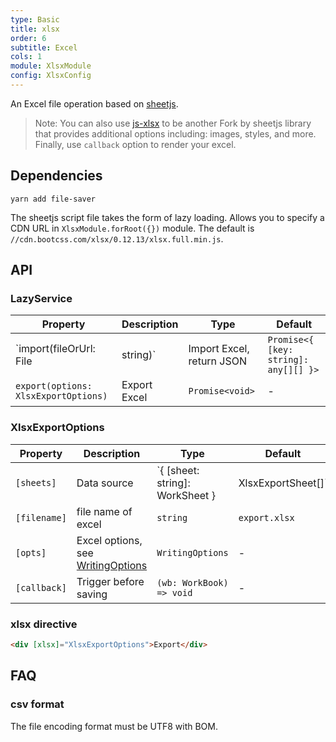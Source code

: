 ```yaml
---
type: Basic
title: xlsx
order: 6
subtitle: Excel
cols: 1
module: XlsxModule
config: XlsxConfig
---
```


An Excel file operation based on [sheetjs](http://sheetjs.com/).

> Note: You can also use [js-xlsx](https://github.com/protobi/js-xlsx) to be another Fork by sheetjs library that provides additional options including: images, styles, and more. Finally, use `callback` option to render your excel.

## Dependencies

```
yarn add file-saver
```

The sheetjs script file takes the form of lazy loading. Allows you to specify a CDN URL in `XlsxModule.forRoot({})` module. The default is `//cdn.bootcss.com/xlsx/0.12.13/xlsx.full.min.js`.

## API

### LazyService

Property | Description | Type | Default
----|------|-----|------
`import(fileOrUrl: File | string)` | Import Excel, return JSON  | `Promise<{ [key: string]: any[][] }>` | -
`export(options: XlsxExportOptions)` | Export Excel  | `Promise<void>` | -

### XlsxExportOptions

Property | Description | Type | Default
----|------|-----|------
`[sheets]` | Data source | `{ [sheet: string]: WorkSheet } | XlsxExportSheet[]` | -
`[filename]` | file name of excel | `string` | `export.xlsx`
`[opts]` | Excel options, see [WritingOptions](https://docs.sheetjs.com/#writing-options) | `WritingOptions` | -
`[callback]` | Trigger before saving | `(wb: WorkBook) => void` | -

### xlsx directive

```html
<div [xlsx]="XlsxExportOptions">Export</div>
```

## FAQ

### csv format

The file encoding format must be UTF8 with BOM.
